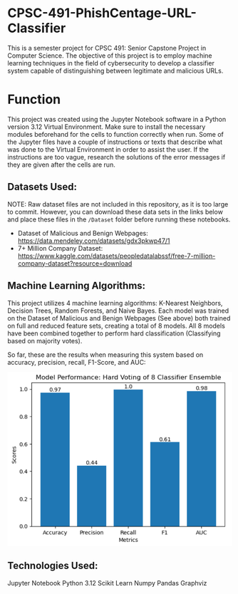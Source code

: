 # CPSC-491-PhishCentage-URL-Classifier
 This is a semester project for CPSC 491: Senior Capstone Project in Computer Science. The objective of this project is to employ machine learning techniques in the field of cybersecurity to develop a classifier system capable of distinguishing between legitimate and malicious URLs.

# Function
 This project was created using the Jupyter Notebook software in a Python version 3.12 Virtual Environment. Make sure to install the necessary modules beforehand for the cells to function correctly when run. Some of the Jupyter files have a couple of instructions or texts that describe what was done to the Virtual Environment in order to assist the user. If the instructions are too vague, research the solutions of the error messages if they are given after the cells are run. 

## Datasets Used:
NOTE: Raw dataset files are not included in this repository, as it is too large to commit. However, you can download these data sets in the links below and place these files in the `/Dataset` folder before running these notebooks.

 - Dataset of Malicious and Benign Webpages: https://data.mendeley.com/datasets/gdx3pkwp47/1
 - 7+ Million Company Dataset: https://www.kaggle.com/datasets/peopledatalabssf/free-7-million-company-dataset?resource=download 

## Machine Learning Algorithms: 

 This project utilizes 4 machine learning algorithms: K-Nearest Neighbors, Decision Trees, Random Forests, and Naive Bayes. Each model was trained on the Dataset of Malicious and Benign Webpages (See above) both trained on full and reduced feature sets, creating a total of 8 models. All 8 models have been combined together to perform hard classification (Classifying based on majority votes).

 So far, these are the results when measuring this system based on accuracy, precision, recall, F1-Score, and AUC:

![Result](https://github.com/Mr-MistyEyedd/CPSC-491-PhishCentage-URL-Classifier/blob/main/Figure%2014.png)



## Technologies Used: 

Jupyter Notebook
Python 3.12
Scikit Learn
Numpy
Pandas
Graphviz
